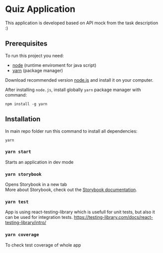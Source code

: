 # Quiz Application

This application is developed based on API mock from the task description :)

## Prerequisites

To run this project you need:

- [node](https://nodejs.org/en/) (runtime enviroment for java script)
- [yarn](https://yarnpkg.com/) (package manager)

Download recommended version [node.js](https://nodejs.org/en/) and install it on your computer.

After installing `node.js`, install globally `yarn` package manager with command:

```
npm install -g yarn
```

## Installation

In main repo folder run this command to install all dependencies:

```
yarn
```

### `yarn start`

Starts an application in dev mode

### `yarn storybook`

Opens Storybook in a new tab<br>
More about Storybook, check out the [Storybook documentation](https://storybook.js.org/).

### `yarn test`

App is using react-testing-library which is usefull for unit tests, but also it can be used for integration tests. https://testing-library.com/docs/react-testing-library/intro/

### `yarn coverage`

To check test coverage of whole app
